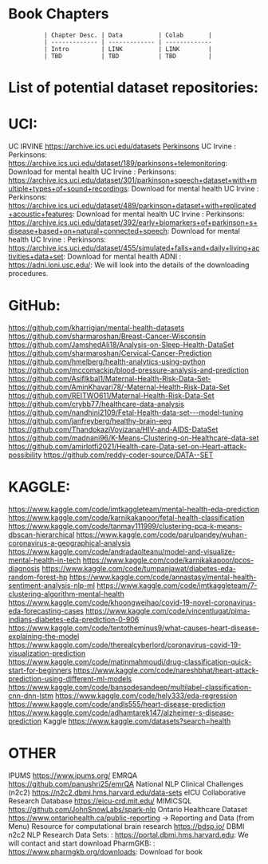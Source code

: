 
# Book Chapters
              | Chapter Desc. | Data          | Colab       |
              | ------------- | ------------- | -------------
              | Intro         | LINK          | LINK        |
              | TBD           | TBD           | TBD         |


# List of potential dataset repositories:

UCI:
===========================
UC IRVINE https://archive.ics.uci.edu/datasets 
[Perkinsons](https://archive.ics.uci.edu/dataset/174/parkinsons) 
UC Irvine : Perkinsons: https://archive.ics.uci.edu/dataset/189/parkinsons+telemonitoring: Download for mental health
UC Irvine : Perkinsons: https://archive.ics.uci.edu/dataset/301/parkinson+speech+dataset+with+multiple+types+of+sound+recordings: Download for mental health
UC Irvine : Perkinsons: https://archive.ics.uci.edu/dataset/489/parkinson+dataset+with+replicated+acoustic+features: Download for mental health
UC Irvine : Perkinsons: https://archive.ics.uci.edu/dataset/392/early+biomarkers+of+parkinson+s+disease+based+on+natural+connected+speech: Download for mental health
UC Irvine : Perkinsons: https://archive.ics.uci.edu/dataset/455/simulated+falls+and+daily+living+activities+data+set: Download for mental health
ADNI : https://adni.loni.usc.edu/: We will look into the details of the downloading procedures.

GitHub:
===========================
https://github.com/kharrigian/mental-health-datasets
https://github.com/sharmaroshan/Breast-Cancer-Wisconsin
https://github.com/JamshedAli18/Analysis-on-Sleep-Health-DataSet
https://github.com/sharmaroshan/Cervical-Cancer-Prediction
https://github.com/hmelberg/health-analytics-using-python
https://github.com/mccomackjp/blood-pressure-analysis-and-prediction
https://github.com/AsifIkbal1/Maternal-Health-Risk-Data-Set-
https://github.com/AminKhavari78/-Maternal-Health-Risk-Data-Set
https://github.com/REITWO611/Maternal-Health-Risk-Data-Set
https://github.com/crybb77/healthcare-data-analysis
https://github.com/nandhini2109/Fetal-Health-data-set---model-tuning
https://github.com/janfreyberg/healthy-brain-eeg
https://github.com/ThandokaziVoyizana/HIV-and-AIDS-DataSet
https://github.com/madnani96/K-Means-Clustering-on-Healthcare-data-set
https://github.com/amirlotfi2021/Health-care-Data-set-on-Heart-attack-possibility
https://github.com/reddy-coder-source/DATA--SET


KAGGLE:
===========================
https://www.kaggle.com/code/imtkaggleteam/mental-health-eda-prediction
https://www.kaggle.com/code/karnikakapoor/fetal-health-classification
https://www.kaggle.com/code/tanmay111999/clustering-pca-k-means-dbscan-hierarchical
https://www.kaggle.com/code/parulpandey/wuhan-coronavirus-a-geographical-analysis
https://www.kaggle.com/code/andradaolteanu/model-and-visualize-mental-health-in-tech
https://www.kaggle.com/code/karnikakapoor/pcos-diagnosis
https://www.kaggle.com/code/tumpanjawat/diabetes-eda-random-forest-hp
https://www.kaggle.com/code/annastasy/mental-health-sentiment-analysis-nlp-ml
https://www.kaggle.com/code/imtkaggleteam/7-clustering-algorithm-mental-health
https://www.kaggle.com/code/khoongweihao/covid-19-novel-coronavirus-eda-forecasting-cases
https://www.kaggle.com/code/vincentlugat/pima-indians-diabetes-eda-prediction-0-906
https://www.kaggle.com/code/tentotheminus9/what-causes-heart-disease-explaining-the-model
https://www.kaggle.com/code/therealcyberlord/coronavirus-covid-19-visualization-prediction
https://www.kaggle.com/code/matinmahmoudi/drug-classification-quick-start-for-beginners
https://www.kaggle.com/code/nareshbhat/heart-attack-prediction-using-different-ml-models
https://www.kaggle.com/code/bansodesandeep/multilabel-classification-cnn-dnn-lstm
https://www.kaggle.com/code/hely333/eda-regression
https://www.kaggle.com/code/andls555/heart-disease-prediction
https://www.kaggle.com/code/adhamtarek147/alzheimer-s-disease-prediction
Kaggle  https://www.kaggle.com/datasets?search=health

OTHER
===========================
IPUMS	https://www.ipums.org/
EMRQA	https://github.com/panushri25/emrQA
National NLP Clinical Challenges (n2c2)	https://n2c2.dbmi.hms.harvard.edu/data-sets
eICU Collaborative Research Database	https://eicu-crd.mit.edu/
MIMICSQL	https://github.com/JohnSnowLabs/spark-nlp
Ontario Healthcare Dataset	https://www.ontariohealth.ca/public-reporting -> Reporting and Data (from Menu)
Resource for computational brain research	https://bdsp.io/
DBMI n2c2 NLP Research Data Sets: : https://portal.dbmi.hms.harvard.edu: We will contact and start download
PharmGKB: : https://www.pharmgkb.org/downloads: Download for book
